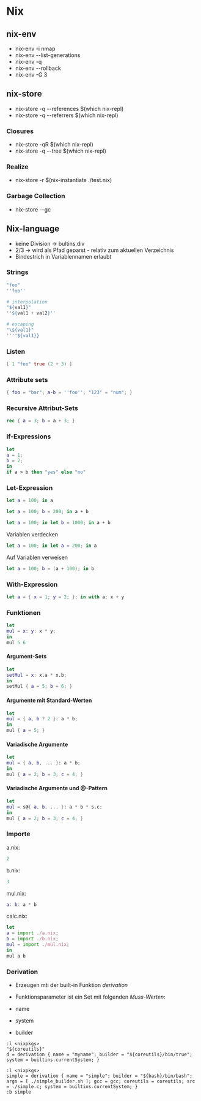 # Nix

## nix-env

* nix-env -i nmap
* nix-env --list-generations
* nix-env -q
* nix-env --rollback
* nix-env -G 3

## nix-store

* nix-store -q --references $(which nix-repl)
* nix-store -q --referrers $(which nix-repl)

### Closures

* nix-store -qR $(which nix-repl)
* nix-store -q --tree $(which nix-repl)

### Realize

* nix-store -r $(nix-instantiate ./test.nix)

### Garbage Collection

* nix-store --gc

## Nix-language

* keine Division -> bultins.div
* 2/3 -> wird als Pfad geparst - relativ zum aktuellen Verzeichnis
* Bindestrich in Variablennamen erlaubt

### Strings

```nix
"foo"
''foo''

# interpolation
"${val1}"
''${val1 + val2}''

# escaping
"\${val1}"
''''${val1}}
```

### Listen

```nix
[ 1 "foo" true (2 + 3) ]
```

### Attribute sets

```nix
{ foo = "bar"; a-b = ''foo''; "123" = "num"; }

```

### Recursive Attribut-Sets

```nix
rec { a = 3; b = a + 3; }
```

### If-Expressions

```nix
let
a = 1;
b = 2;
in
if a > b then "yes" else "no"
```

### Let-Expression

```nix
let a = 100; in a
```

```nix
let a = 100; b = 200; in a + b
```

```nix
let a = 100; in let b = 1000; in a + b
```

Variablen verdecken

```nix
let a = 100; in let a = 200; in a
```

Auf Variablen verweisen

```nix
let a = 100; b = (a + 100); in b
```

### With-Expression

```nix
let a = { x = 1; y = 2; }; in with a; x + y
```

### Funktionen

```nix
let 
mul = x: y: x * y;
in
mul 5 6
```

#### Argument-Sets

```nix
let 
setMul = x: x.a * x.b;
in 
setMul { a = 5; b = 6; }
```

#### Argumente mit Standard-Werten

```nix
let
mul = { a, b ? 2 }: a * b;
in
mul { a = 5; }
```

#### Variadische Argumente

```nix
let
mul = { a, b, ... }: a * b;
in
mul { a = 2; b = 3; c = 4; }
```

#### Variadische Argumente und @-Pattern

```nix
let
mul = s@{ a, b, ... }: a * b * s.c;
in
mul { a = 2; b = 3; c = 4; }
```

### Importe

a.nix:
```nix
2
```

b.nix:
```nix
3
```

mul.nix:
```nix
a: b: a * b
```

calc.nix:
```nix
let
a = import ./a.nix;
b = import ./b.nix;
mul = import ./mul.nix;
in
mul a b
```

### Derivation

* Erzeugen mti der built-in Funktion *derivation*
* Funktionsparameter ist ein Set mit folgenden *Muss-Werten*:

* name
* system
* builder

```nix-repl
:l <nixpkgs>
"${coreutils}"
d = derivation { name = "myname"; builder = "${coreutils}/bin/true"; system = builtins.currentSystem; }
```

```nix-repl
:l <nixpkgs>
simple = derivation { name = "simple"; builder = "${bash}/bin/bash"; args = [ ./simple_builder.sh ]; gcc = gcc; coreutils = coreutils; src = ./simple.c; system = builtins.currentSystem; }
:b simple
```

